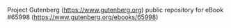 Project Gutenberg (https://www.gutenberg.org) public repository for
eBook #65998 (https://www.gutenberg.org/ebooks/65998)
